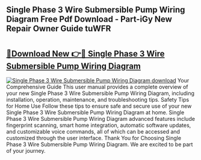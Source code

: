 ## Single Phase 3 Wire Submersible Pump Wiring Diagram Free Pdf Download - Part-iGy New Repair Owner Guide tuWFR

# <h2><a href="http://dfhdlw.blite.top/?on=Single+Phase+3+Wire+Submersible+Pump+Wiring+Diagram">🔗Download New 👉🔴 Single Phase 3 Wire Submersible Pump Wiring Diagram</a></h2>

[![Single Phase 3 Wire Submersible Pump Wiring Diagram download](https://i.imgur.com/lujVjoI.png)](http://dfhdlw.blite.top/?on=Single+Phase+3+Wire+Submersible+Pump+Wiring+Diagram)
Your Comprehensive Guide This user manual provides a complete overview of your new Single Phase 3 Wire Submersible Pump Wiring Diagram, including installation, operation, maintenance, and troubleshooting tips. Safety Tips for Home Use Follow these tips to ensure safe and secure use of your new Single Phase 3 Wire Submersible Pump Wiring Diagram at home. Single Phase 3 Wire Submersible Pump Wiring Diagram advanced features include fingerprint scanning, smart home integration, automatic software updates, and customizable voice commands, all of which can be accessed and customized through the user interface. Thank You for Choosing Single Phase 3 Wire Submersible Pump Wiring Diagram. We are excited to be part of your journey.

